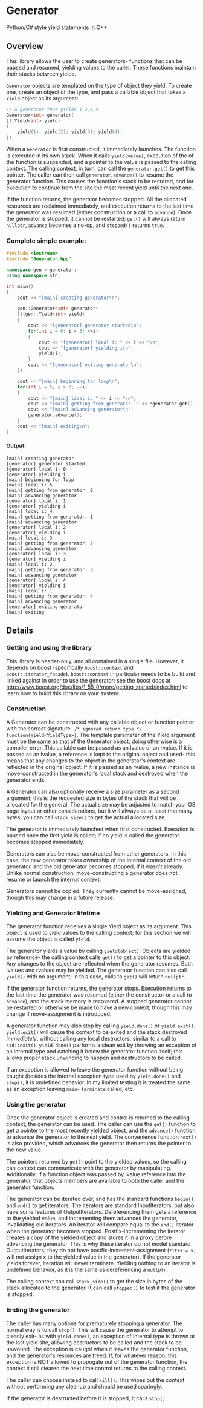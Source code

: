 Generator
=========

Python/C# style yield statements in C++

Overview
--------

This library allows the user to create generators- functions that can be paused
and resumed, yielding values to the caller. These functions maintain their
stacks between yields.

`Generator` objects are templated on the type of object they yield. To create
one, create an object of the type, and pass a callable object that takes a
`Yield` object as its argument:

```cpp
// A generator that yields 1,2,3,4
Generator<int> generator(
[](Yield<int> yield)
{
	yield(1); yield(2); yield(3); yield(4);
});
```

When a `Generator` is first constructed, it immediately launches. The function
is executed in its own stack. When it calls `yield(value)`, execution of the of
the function is suspended, and a pointer to the value is passed to the calling
context. The calling context, in turn, can call the `generator.get()` to get
this pointer. The caller can then call `generator.advance()` to resume the
generator function. This causes the function's stack to be restored, and for
execution to continue from the site the most recent yield until the next one.

If the function returns, the generator becomes stopped. All the allocated
resources are reclaimed immediately, and execution returns to the last time the
generator was resumed (either construction or a call to `advance`). Once the
generator is stopped, it cannot be restarted; `get()` will always return
`nullptr`, `advance` becomes a no-op, and `stopped()` returns `true`.

### Complete simple example:

```cpp
#include <iostream>
#include "Generator.hpp"

namespace gen = generator;
using namespace std;

int main()
{
	cout << "[main] creating generator\n";

	gen::Generator<int> generator(
	[](gen::Yield<int> yield)
	{
		cout << "[generator] generator started\n";
		for(int i = 0; i < 5; ++i)
		{
			cout << "[generator] local i: " << i << "\n";
			cout << "[generator] yielding i\n";
			yield(i);
		}
		cout << "[generator] exiting generator\n";
	});

	cout << "[main] beginning for loop\n";
	for(int i = 5; i > 0; --i)
	{
		cout << "[main] local i: " << i << "\n";
		cout << "[main] getting from generator: " << *generator.get() << "\n";
		cout << "[main] advancing generator\n";
		generator.advance();
	}
	cout << "[main] exiting\n";
}
```

#### Output:

```
[main] creating generator
[generator] generator started
[generator] local i: 0
[generator] yielding i
[main] beginning for loop
[main] local i: 5
[main] getting from generator: 0
[main] advancing generator
[generator] local i: 1
[generator] yielding i
[main] local i: 4
[main] getting from generator: 1
[main] advancing generator
[generator] local i: 2
[generator] yielding i
[main] local i: 3
[main] getting from generator: 2
[main] advancing generator
[generator] local i: 3
[generator] yielding i
[main] local i: 2
[main] getting from generator: 3
[main] advancing generator
[generator] local i: 4
[generator] yielding i
[main] local i: 1
[main] getting from generator: 4
[main] advancing generator
[generator] exiting generator
[main] exiting
```

Details
-------

### Getting and using the library

This library is header-only, and all contained in a single file. However, it
depends on boost (specifically `boost::context` and `boost::iterator_facade`).
`boost::context` in particular needs to be build and linked against in order
to use the generator; see the boost docs at
http://www.boost.org/doc/libs/1_55_0/more/getting_started/index.html
to learn how to build this library on your system.

### Construction

A Generator can be constructed with any callable object or function pointer with
the correct signature- `/* ignored return type */ function(Yield<YieldType>)`.
The template parameter of the Yield argument must be the same as that of the
Generator object; doing otherwise is a compiler error. This callable can be
passed as an lvalue or an rvalue. If it is passed as an lvalue, a reference is
kept to the original object and used- this means that any changes to the object
in the generator's context are reflected in the original object. If it is passed
as an rvalue, a new instance is move-constructed in the generator's local stack
and destroyed when the generator ends.

A Generator can also optionally receive a size parameter as a second argument;
this is the requested size in bytes of the stack that will be allocated for the
general. The actual size may be adjusted to match your OS page layout or other
considerations, but it will always be at least that many bytes; you can call
`stack_size()` to get the actual allocated size.

The generator is immediately launched when first constructed. Execution is
paused once the first yield is called; if no yield is called the generator
becomes stopped immediately.

Generators can also be move-constructed from other generators. In this case, the
new generator takes ownership of the internal context of the old generator, and
the old generator becomes stopped, if it wasn't already. Unlike normal
construction, move-constructing a generator does not resume or launch the
internal context.

Generators cannot be copied. They currently cannot be move-assigned, though this
may change in a future release.

### Yielding and Generator lifetime

The generator function receives a single Yield object as its argument. This
object is used to yield values to the calling context; for this section we will
assume the object is called `yield`.

The generator yields a value by calling `yield(object)`. Objects are yielded by
reference- the calling context calls `get()` to get a pointer to this object.
Any changes to the object are reflected when the generator resumes. Both lvalues
and rvalues may be yielded. The generator function can also call `yield()` with
no argument; in this case, calls to `get()` will return `nullptr`.

If the generator function returns, the generator stops. Execution returns to the
last time the generator was resumed (either the constructor or a call to
`advance`), and the stack memory is recovered. A stopped generator cannot be
restarted or otherwise be made to have a new context, though this may change
if move-assignment is introduced.

A generator function may also stop by calling `yield.done()` or `yield.exit()`.
`yield.exit()` will cause the context to be exited and the stack destroyed
*immediately*, without calling any local destructors, similar to a call to
`std::exit()`. `yield.done()` performs a clean exit by throwing an exception of
an internal type and catching it below the generator function itself; this
allows proper stack unwinding to happen and destructors to be called.

If an exception is allowed to leave the generator function without being caught
(besides the internal exception type used by `yield.done()` and `stop()`, it is
undefined behavior. In my limited testing it is treated the same as an exception
leaving `main`- `terminate` called, etc. 

### Using the generator

Once the generator object is created and control is returned to the calling
context, the generator can be used. The caller can use the `get()` function to
get a pointer to the most recently yielded object, and the `advance()` function
to advance the generator to the next yield. The convenience function `next()` is
also provided, which advances the generator then returns the pointer to the new
value.

The pointers returned by `get()` point to the yielded values, so the calling can
context can communicate with the generator by manipulating. Additionally, if a
function object was passed by lvalue reference into the generator, that objects
members are available to both the caller and the generator function.

The generator can be iterated over, and has the standard functions `begin()` and
`end()` to get iterators. The iterators are standard InputIterators, but also
have some features of OutputIterators. Dereferencing them gets a reference to
the yielded value, and incrementing them advances the generator, invalidating
old iterators. An iterator will compare equal to the `end()` iterator when the
generator becomes stopped. Postfix-incrementing the iterator creates a copy of
the yielded object and stores it in a proxy before advancing the generator. This
is why these iterator do not model standard OutputIterators; they do not have
postfix-increment-assignment (`*it++ = x;` will not assign x to the yielded
value in the generator). If the generator yields forever, iteration will never
terminate. Yielding nothing to an iterator is undefined behavior, as it is the
same as dereferencing a `nullptr`.

The calling context can call `stack_size()` to get the size in bytes of the
stack allocated to the generator. It can call `stopped()` to test if the
generator is stopped.

### Ending the generator

The caller has many options for prematurely stopping a generator. The normal way
is to call `stop()`. This will cause the generator to attempt to cleanly exit-
as with `yield.done()`, an exception of internal type is thrown at the last
yield site, allowing destructors to be called and the stack to be unwound. The
exception is caught when it leaves the generator function, and the generator's
resources are freed. If, for whatever reason, this exception is NOT allowed to
propogate out of the generator function, the context it still cleared the next
time control returns to the calling context.

The caller can choose instead to call `kill()`. This wipes out the context
without performing any cleanup and should be used sparingly.

If the generator is destructed before it is stopped, it calls `stop()`.
